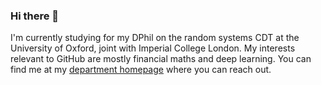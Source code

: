 ### Hi there 👋

I'm currently studying for my DPhil on the random systems CDT at the University of Oxford, joint with Imperial College London. My interests relevant to GitHub are mostly financial maths and deep learning. You can find me at my [department homepage](https://www.maths.ox.ac.uk/people/adam.c.jones) where you can reach out.
